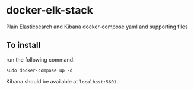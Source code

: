 # docker-elk-stack
Plain Elasticsearch and Kibana docker-compose yaml and supporting files

## To install
run the following command:

`
sudo docker-compose up -d
`

Kibana should be available at `localhost:5601`
